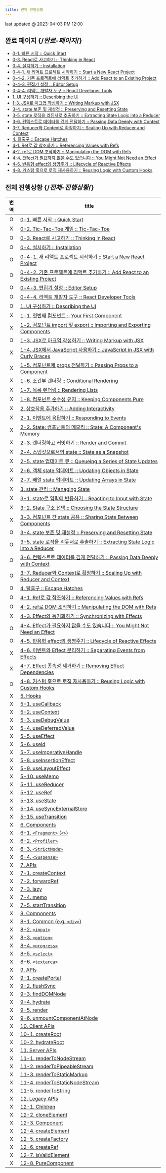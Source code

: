 ```yaml
---
title: 번역 진행상황 
---
```


<Intro>
last updated @ 2023-04-03 PM 12:00
</Intro>

## 완료 페이지 {/*완료-페이지*/}

- [0-1. 빠른 시작 :: Quick Start](/learn)
- [0-3. React로 사고하기 :: Thinking in React](/learn/thinking-in-react)
- [0-4. 설치하기 :: Installation](/learn/installation) 
- [0-4-1. 새 리액트 프로젝트 시작하기 :: Start a New React Project](/learn/start-a-new-react-project)
- [0-4-2. 기존 프로젝트에 리액트 추가하기 :: Add React to an Existing Project](/learn/add-react-to-an-existing-project)
- [0-4-3. 편집기 설정 :: Editor Setup](/learn/editor-setup)
- [0-4-4. 리액트 개발자 도구 :: React Developer Tools](/learn/react-developer-tools)
- [1. UI 구성하기 :: Describing the UI](/learn/describing-the-ui)
- [1-3. JSX로 마크업 작성하기 :: Writing Markup with JSX](/learn/writing-markup-with-jsx)
- [3-4. state 보존 및 재설정 :: Preserving and Resetting State](/learn/preserving-and-resetting-state)
- [3-5. state 로직을 리듀서로 추출하기 :: Extracting State Logic into a Reducer](/learn/extracting-state-logic-into-a-reducer)
- [3-6. 컨텍스트로 데이터를 깊게 전달하기 :: Passing Data Deeply with Context](/learn/passing-data-deeply-with-context)
- [3-7. Reducer와 Context로 확장하기 :: Scaling Up with Reducer and Context](/learn/scaling-up-with-reducer-and-context)
- [4. 탈출구 :: Escape Hatches](/learn/escape-hatches)
- [4-1. Ref로 값 참조하기 :: Referencing Values with Refs](/learn/referencing-values-with-refs)
- [4-2. ref로 DOM  조작하기 :: Manipulating the DOM with Refs ](/learn/manipulating-the-dom-with-refs)
- [4-4. Effect가 필요하지 않을 수도 있습니다 :: You Might Not Need an Effect](/learn/you-might-not-need-an-effect)
- [4-5. 반응형 effect의 생명주기 :: Lifecycle of Reactive Effects](/learn/lifecycle-of-reactive-effects)
- [4-8. 커스텀 훅으로 로직 재사용하기 :: Reusing Logic with Custom Hooks](/learn/reusing-logic-with-custom-hooks)

## 전체 진행상황 {/*전체-진행상황*/}

| 번역 | title |
| :-: | --- |
| O | [0-1. 빠른 시작 :: Quick Start](/learn) | 
| X | [0-2. Tic-Tac-Toe 게임 :: Tic-Tac-Toe](/learn/tutorial-tic-tac-toe) |
| O | [0-3. React로 사고하기 :: Thinking in React](/learn/thinking-in-react) | 
| O | [0-4. 설치하기 :: Installation](/learn/installation)  | 
| O | [0-4-1. 새 리액트 프로젝트 시작하기 :: Start a New React Project](/learn/start-a-new-react-project) | 
| O | [0-4-2. 기존 프로젝트에 리액트 추가하기 :: Add React to an Existing Project](/learn/add-react-to-an-existing-project) | 
| O | [0-4-3. 편집기 설정 :: Editor Setup](/learn/editor-setup) | 
| O | [0-4-4. 리액트 개발자 도구 :: React Developer Tools](/learn/react-developer-tools) | 
| O | [1. UI 구성하기 :: Describing the UI](/learn/describing-the-ui) | 
| X | [1-1. 첫번째 컴포넌트 :: Your First Component](/learn/your-first-component) | 
| X | [1-2. 컴포넌트 import 및 export :: Importing and Exporting Components](/learn/importing-and-exporting-components) | 
| O | [1-3. JSX로 마크업 작성하기 :: Writing Markup with JSX](/learn/writing-markup-with-jsx) | 
| X | [1-4. JSX에서 JavaScript 사용하기 :: JavaScript in JSX with Curly Braces](/learn/javascript-in-jsx-with-curly-braces) | 
| X | [1-5. 컴포넌트에 props 전달하기 :: Passing Props to a Component](/learn/passing-props-to-a-component) | 
| X | [1-6. 조건부 렌더링 :: Conditional Rendering](/learn/conditional-rendering) | 
| X | [1-7. 목록 렌더링 :: Rendering Lists](/learn/rendering-lists) | 
| X | [1-8. 컴포넌트 순수성 유지 :: Keeping Components Pure](/learn/keeping-components-pure) | 
| X | [2. 상호작용 추가하기 :: Adding Interactivity](/learn/adding-interactivity) | 
| X | [2-1. 이벤트에 응답하기 :: Responding to Events](/learn/responding-to-events) | 
| X | [2-2. State: 컴포넌트의 메모리 :: State: A Component's Memory](/learn/state-a-components-memory) | 
| X | [2-3. 렌더링하고 커밋하기 :: Render and Commit](/learn/render-and-commit) | 
| X | [2-4. 스냅샷으로서의 state :: State as a Snapshot](/learn/state-as-a-snapshot) | 
| X | [2-5. state 업데이트 큐 :: Queueing a Series of State Updates](/learn/queueing-a-series-of-state-updates) | 
| X | [2-6. 객체 state 업데이트 :: Updating Objects in State](/learn/updating-objects-in-state) | 
| X | [2-7. 배열 state 업데이트 :: Updating Arrays in State](/learn/updating-arrays-in-state) | 
| X | [3. state 관리 :: Managing State](/learn/managing-state) | 
| X | [3-1. state로 입력에 반응하기 :: Reacting to Input with State](/learn/reacting-to-input-with-state) | 
| X | [3-2. State 구조 선택 :: Choosing the State Structure](/learn/choosing-the-state-structure) | 
| X | [3-3. 컴포넌트 간 state 공유 :: Sharing State Between Components](/learn/sharing-state-between-components) | 
| O | [3-4. state 보존 및 재설정 :: Preserving and Resetting State](/learn/preserving-and-resetting-state) | 
| O | [3-5. state 로직을 리듀서로 추출하기 :: Extracting State Logic into a Reducer](/learn/extracting-state-logic-into-a-reducer) | 
| O | [3-6. 컨텍스트로 데이터를 깊게 전달하기 :: Passing Data Deeply with Context](/learn/passing-data-deeply-with-context) | 
| O | [3-7. Reducer와 Context로 확장하기 :: Scaling Up with Reducer and Context](/learn/scaling-up-with-reducer-and-context) | 
| O | [4. 탈출구 :: Escape Hatches](/learn/escape-hatches) | 
| O | [4-1. Ref로 값 참조하기 :: Referencing Values with Refs](/learn/referencing-values-with-refs) | 
| O | [4-2. ref로 DOM  조작하기 :: Manipulating the DOM with Refs ](/learn/manipulating-the-dom-with-refs) | 
| X | [4-3. Effect와 동기화하기 :: Synchronizing with Effects](/learn/synchronizing-with-effects) | 
| O | [4-4. Effect가 필요하지 않을 수도 있습니다 :: You Might Not Need an Effect](/learn/you-might-not-need-an-effect) | 
| O | [4-5. 반응형 effect의 생명주기 :: Lifecycle of Reactive Effects](/learn/lifecycle-of-reactive-effects) | 
| X | [4-6. 이벤트와 Effect 분리하기 :: Separating Events from Effects](/learn/separating-events-from-effects) | 
| X | [4-7. Effect 종속성 제거하기 :: Removing Effect Dependencies](/learn/removing-effect-dependencies) | 
| O | [4-8. 커스텀 훅으로 로직 재사용하기 :: Reusing Logic with Custom Hooks](/learn/reusing-logic-with-custom-hooks) | 
| X | [5. Hooks](/reference/react) |
| X | [5-1. useCallback](/reference/react/useCallback) |
| X | [5-2. useContext](/reference/react/useContext) |
| X | [5-3. useDebugValue](/reference/react/useDebugValue) |
| X | [5-4. useDeferredValue](/reference/react/useDeferredValue) |
| X | [5-5. useEffect](/reference/react/useEffect) |
| X | [5-6. useId](/reference/react/useId) |
| X | [5-7. useImperativeHandle](/reference/react/useImperativeHandle) |
| X | [5-8. useInsertionEffect](/reference/react/useInsertionEffect) |
| X | [5-9. useLayoutEffect](/reference/react/useLayoutEffect) |
| X | [5-10. useMemo](/reference/react/useMemo) |
| X | [5-11. useReducer](/reference/react/useReducer) |
| X | [5-12. useRef](/reference/react/useRef) |
| X | [5-13. useState](/reference/react/useState) |
| X | [5-14. useSyncExternalStore](/reference/react/useSyncExternalStore) |
| X | [5-15. useTransition](/reference/react/useTransition) |
| X | [6. Components](/reference/react/Components) |
| X | [6-1. `<Fragment>` (`<>`)](/reference/react/Fragment) |
| X | [6-2. `<Profiler>`](/reference/react/Profiler) |
| X | [6-3. `<StrictMode>`](/reference/react/StrictMode) |
| X | [6-4. `<Suspense>`](/reference/react/Suspense) |
| X | [7. APIs](/reference/react/apis) |
| X | [7-1. createContext](/reference/react/createContext) |
| X | [7-2. forwardRef](/reference/react/forwardRef) |
| X | [7-3. lazy](/reference/react/lazy) |
| X | [7-4. memo](/reference/react/memo) |
| X | [7-5. startTransition](/reference/react/startTransition) |
| X | [8. Components](/reference/react-dom/components) |
| X | [8-1. Common (e.g. `<div>`)](/reference/react-dom/components/common) |
| X | [8-2. `<input>`](/reference/react-dom/components/input) |
| X | [8-3. `<option>`](/reference/react-dom/components/option) |
| X | [8-4. `<progress>`](/reference/react-dom/components/progress) |
| X | [8-5. `<select>`](/reference/react-dom/components/select) |
| X | [8-6. `<textarea>`](/reference/react-dom/components/textarea) |
| X | [9. APIs](/reference/react-dom) |
| X | [9-1. createPortal](/reference/react-dom/createPortal) |
| X | [9-2. flushSync](/reference/react-dom/flushSync) |
| X | [9-3. findDOMNode](/reference/react-dom/findDOMNode) |
| X | [9-4. hydrate](/reference/react-dom/hydrate) |
| X | [9-5. render](/reference/react-dom/render) |
| X | [9-6. unmountComponentAtNode](/reference/react-dom/unmountComponentAtNode) |
| X | [10. Client APIs](/reference/react-dom/client) |
| X | [10-1. createRoot](/reference/react-dom/client/createRoot) |
| X | [10-2. hydrateRoot](/reference/react-dom/client/hydrateRoot) |
| X | [11. Server APIs](/reference/react-dom/server) |
| X | [11-1. renderToNodeStream](/reference/react-dom/server/renderToNodeStream) |
| X | [11-2. renderToPipeableStream](/reference/react-dom/server/renderToPipeableStream) |
| X | [11-3. renderToStaticMarkup](/reference/react-dom/server/renderToStaticMarkup) |
| X | [11-4. renderToStaticNodeStream](/reference/react-dom/server/renderToStaticNodeStream) |
| X | [11-5. renderToString](/reference/react-dom/server/renderToString) |
| X | [12. Legacy APIs](/reference/react/legacy) |
| X | [12-1. Children](/reference/react/Children) |
| X | [12-2. cloneElement](/reference/react/cloneElement) |
| X | [12-3. Component](/reference/react/Component) |
| X | [12-4. createElement](/reference/react/createElement) |
| X | [12-5. createFactory](/reference/react/createFactory) |
| X | [12-6. createRef](/reference/react/createRef) |
| X | [12-7. isValidElement](/reference/react/isValidElement) |
| X | [12-8. PureComponent](/reference/react/PureComponent) |
